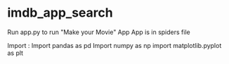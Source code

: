 # imdb_app_search

Run app.py to run "Make your Movie" App
App is in spiders file 

Import : 
Import pandas as pd 
Import numpy as np 
import matplotlib.pyplot as plt 

